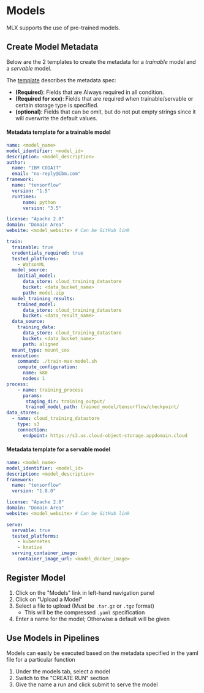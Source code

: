 # Models

MLX supports the use of pre-trained models.

## Create Model Metadata

Below are the 2 templates to create the metadata for a _trainable_ model and a _servable_ model.

The [template](template.yaml) describes the metadata spec:

- **(Required)**: Fields that are Always required in all condition.
- **(Required for xxx)**: Fields that are required when trainable/servable or certain storage type is specified.
- **(optional)**: Fields that can be omit, but do not put empty strings since it will overwrite the default values.

#### Metadata template for a trainable model

```YAML
name: <model_name>
model_identifier: <model_id>
description: <model_description>
author:
  name: "IBM CODAIT"
  email: "no-reply@ibm.com"
framework:
  name: "tensorflow"
  version: "1.5"
  runtimes:
      name: python
      version: "3.5"

license: "Apache 2.0"
domain: "Domain Area"
website: <model_website> # Can be GitHub link

train:
  trainable: true
  credentials_required: true
  tested_platforms:
    - WatsonML
  model_source:
    initial_model:
      data_store: cloud_training_datastore
      bucket: <data_bucket_name>
      path: model.zip
  model_training_results:
    trained_model:
      data_store: cloud_training_datastore
      bucket: <data_result_name>
  data_source:
    training_data:
      data_store: cloud_training_datastore
      bucket: <data_bucket_name>
      path: aligned
  mount_type: mount_cos
  execution:
    command: ./train-max-model.sh
    compute_configuration:
      name: k80
      nodes: 1
process:
    - name: training_process
      params:
       staging_dir: training_output/
       trained_model_path: trained_model/tensorflow/checkpoint/
data_stores:
  - name: cloud_training_datastore
    type: s3
    connection:
      endpoint: https://s3.us.cloud-object-storage.appdomain.cloud
```

#### Metadata template for a servable model 

```YAML
name: <model_name>
model_identifier: <model_id>
description: <model_description>
framework:
  name: "tensorflow"
  version: "1.8.0"

license: "Apache 2.0"
domain: "Domain Area"
website: <model_website> # Can be GitHub link

serve:
  servable: true
  tested_platforms:
    - kubernetes
    - knative
  serving_container_image:
    container_image_url: <model_docker_image>
```

## Register Model
1. Click on the "Models" link in left-hand navigation panel
2. Click on "Upload a Model"
3. Select a file to upload (Must be `.tar.gz` or `.tgz` format)
    * This will be the compressed `.yaml` specification
4. Enter a name for the model; Otherwise a default will be given

## Use Models in Pipelines

Models can easily be executed based on the metadata specified in the yaml file for a particular function

1. Under the models tab, select a model
2. Switch to the "CREATE RUN" section
3. Give the name a run and click submit to serve the model
